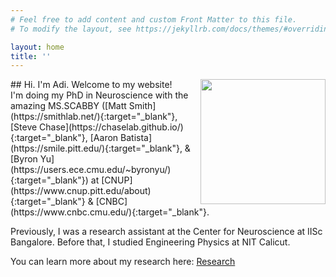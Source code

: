 ```yaml
---
# Feel free to add content and custom Front Matter to this file.
# To modify the layout, see https://jekyllrb.com/docs/themes/#overriding-theme-defaults

layout: home
title: ''
---
```

<img width="200" align=right id="profile" src="/assets/brain_fun.png"/>
## Hi. I'm Adi. Welcome to my website! 
<br>
I'm doing my PhD in Neuroscience with the amazing MS.SCABBY ([Matt Smith](https://smithlab.net/){:target="_blank"}, [Steve Chase](https://chaselab.github.io/){:target="_blank"}, [Aaron Batista](https://smile.pitt.edu/){:target="_blank"}, & [Byron Yu](https://users.ece.cmu.edu/~byronyu/){:target="_blank"}) at [CNUP](https://www.cnup.pitt.edu/about){:target="_blank"} & [CNBC](https://www.cnbc.cmu.edu/){:target="_blank"}.

Previously, I was a research assistant at the Center for Neuroscience at IISc Bangalore. Before that, I studied Engineering Physics at NIT Calicut. 

You can learn more about my research here: [Research](https://adithyanarayan101.github.io/about)



